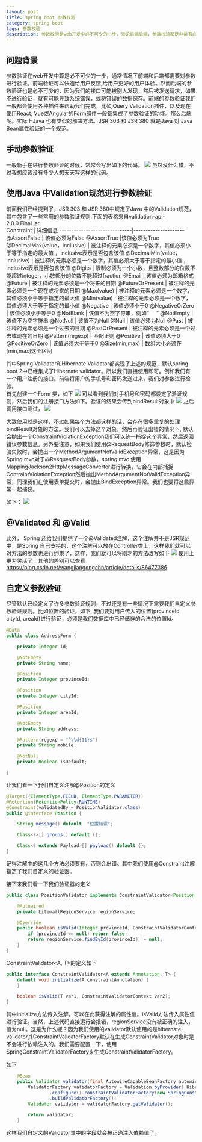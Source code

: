 ```yaml
---
layout: post
title: spring boot 参数校验
category: spring boot
tags: 参数校验
description: 参数校验是web开发中必不可少的一步，无论前端后端，参数校验都是非常有必要的。不过如果每一个参数都自己手动检查就太麻烦了，实际上，我们有许多现成的工具可以使用。比如在Spring boot 中利用Java的Validation规范来进行参数检验。
---
```


## 问题背景

参数验证在web开发中算是必不可少的一步，通常情况下前端和后端都需要对参数进行验证。前端验证可以快速给用户反馈,给用户更好的用户体验。然而后端的参数验证也是必不可少的，因为我们的接口可能被别人发现，然后被发送请求，如果不进行验证，就有可能导致系统错误，或将错误的数据保存。前端的参数验证我们一般都会使用各种插件来帮助我们完成，比如jQuery Validation插件，以及现在使用React, Vue或Angular的Form组件一般都集成了参数验证的功能。那么后端呢。实际上Java 也有类似的解决方法。JSR 303 和 JSR 380 就是Java 对 Java Bean属性验证的一个规范。

## 手动参数验证

一般新手在进行参数验证的时候，常常会写出如下的代码。
![](/images/874963-20180425161020290-269762569.png)
虽然没什么错，不过我想应该没有多少人想天天写这样的代码。

## 使用Java 中Validation规范进行参数验证

前面我们已经提到了，JSR 303 和 JSR 380中规定了Java 中的Validation规范，其中包含了一些常用的参数验证规则.下面的表格来自validation-api-2.0.0.Final.jar  
Constraint  | 详细信息
------------------------------|---------------------
@AssertFalse | 该值必须为False
@AssertTrue |该值必须为True
@DecimalMax(value，inclusive) | 被注释的元素必须是一个数字，其值必须小于等于指定的最大值 ，inclusive表示是否包含该值
@DecimalMin(value，inclusive) | 被注释的元素必须是一个数字，其值必须大于等于指定的最小值 ，inclusive表示是否包含该值
@Digits | 限制必须为一个小数，且整数部分的位数不能超过integer，小数部分的位数不能超过fraction
@Email | 该值必须为邮箱格式
@Future | 被注释的元素必须是一个将来的日期
@FutureOrPresent | 被注释的元素必须是一个现在或将来的日期
@Max(value) | 被注释的元素必须是一个数字，其值必须小于等于指定的最大值
@Min(value) | 被注释的元素必须是一个数字，其值必须大于等于指定的最小值
@Negative | 该值必须小于0
@NegativeOrZero | 该值必须小于等于0
@NotBlank | 该值不为空字符串，例如“     ”
@NotEmpty | 该值不为空字符串
@NotNull | 该值不为Null
@Null | 该值必须为Null
@Past | 被注释的元素必须是一个过去的日期
@PastOrPresent | 被注释的元素必须是一个过去或现在的日期
@Pattern(regexp) | 匹配正则
@Positive | 该值必须大于0
@PositiveOrZero | 该值必须大于等于0
@Size(min,max) | 数组大小必须在[min,max]这个区间

其中Spring Validator和Hibernate Validator都实现了上述的规范，默认spring boot 2中已经集成了Hibernate validator。所以我们直接使用即可。例如我们有一个用户注册的接口。前端将用户的手机号和密码发送过来，我们对参数进行检验。  
首先创建一个Form 类，如下
![](/images/210209.png)
可以看到我们对手机号和密码都设定了验证规则，然后我们的注册接口方法如下。验证的结果会传到bindResult对象中
![](/images/210233.png)
之后调用接口测试，
![](/images/210304.png)

大致使用就是这样，不过如果每个方法都这样的话，会存在很多重复的处理bindResult对象的方法。我们可以去掉这个对象，然后再验证出错的情况下, 默认会抛出一个ConstraintViolationException我们可以统一捕捉这个异常，然后返回错误参数信息。另外要注意，如果我们使用@RequestBody修饰参数时，默认检验失败时，会抛出一个MethodArgumentNotValidException异常，这是因为Spring mvc对于@ResquestBody参数，spring mvc 使用MappingJackson2HttpMessageConverter进行转换，它会在内部捕捉ContraintViolationException然后抛出MethodArgumentNotValidException异常，同理我们在使用表单提交时，会抛出BindException异常。我们也要将这些异常一起捕获。

如下：
![](/images/212840.png)

## @Validated 和 @Valid

此外， Spring 还给我们提供了一个@Validated注解，这个注解并不是JSR规范中，是Spring 自己支持的，这个注解可以放在Controller类上，这样我们就可以对方法的参数也进行约束了，这样，我们就可以将刚才的方法改写如下
![](/images/215051.png)
使用上更为灵活了，其他的差别可以查看 <https://blog.csdn.net/wangjiangongchn/article/details/86477386>

## 自定义参数验证

尽管默认已经定义了许多参数验证规则，不过还是有一些情况下需要我们自定义参数验证规则。比如位置的验证，如下, 我们要对用户传入的位置(provinceId, cityId, areaId)进行验证，必须是我们数据库中已经储存的合法的位置Id。

```java
@Data
public class AddressForm {

    private Integer id;

    @NotEmpty
    private String name;

    @Position
    private Integer provinceId;

    @Position
    private Integer cityId;

    @Position
    private Integer areaId;

    @NotEmpty
    private String address;

    @Pattern(regexp = "^\\d{11}$")
    private String mobile;

    @NotNull
    private Boolean isDefault;

}

```

让我们看一下我们自定义注解@Position的定义

```java
@Target({ElementType.FIELD, ElementType.PARAMETER})
@Retention(RetentionPolicy.RUNTIME)
@Constraint(validatedBy = PositionValidator.class)
public @interface Position {

    String message() default  "位置错误";

    Class<?>[] groups() default {};

    Class<? extends Payload>[] payload() default {};
}

```

记得注解中的这几个方法必须要有，否则会出错。其中我们使用@Constraint注解指定了我们自定义的验证器。

接下来我们看一下我们验证器的定义

```java
public class PositionValidator implements ConstraintValidator<Position, Integer> {

    @Autowired
    private LitemallRegionService regionService;

    @Override
    public boolean isValid(Integer provinceId, ConstraintValidatorContext constraintValidatorContext) {
        if (provinceId == null) return false;
        return regionService.findById(provinceId) != null;
    }
}

```

ConstraintValidator<A, T>的定义如下

```java
public interface ConstraintValidator<A extends Annotation, T> {
    default void initialize(A constraintAnnotation) {
    }

    boolean isValid(T var1, ConstraintValidatorContext var2);
}
```

其中initialize方法传入注解，可以在此获得注解的属性值。isValid方法传入属性值进行验证。当然，上述代码直接运行会报错，regionService没有被正确的注入，值为null。这是为什么呢？因为我们使用的validator默认使用的是hibernate validator其ConstraintValidatorFactory默认在生成ConstraintValidator对象时是不会进行依赖注入的。我们需要配置一下，使用SpringConstraintValidatorFactory来生成ConstraintValidatorFactory。

如下

```java
    @Bean
    public Validator validator(final AutowireCapableBeanFactory autowireCapableBeanFactory) {
        ValidatorFactory validatorFactory = Validation.byProvider( HibernateValidator.class )
                .configure().constraintValidatorFactory(new SpringConstraintValidatorFactory(autowireCapableBeanFactory))
                .buildValidatorFactory();
        Validator validator = validatorFactory.getValidator();

        return validator;
    }

```

这样我们自定义的Validator其中的字段就会被正确注入依赖值了。

